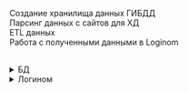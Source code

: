 Создание хранилища данных ГИБДД  
Парсинг данных с сайтов для ХД  
ETL данных <br />
Работа с полученными данными в Loginom <br /> <br />

<details> <summary>БД</summary>


Диаграмма БД:
![0](https://user-images.githubusercontent.com/86796337/124172896-0dc5cc80-dab3-11eb-9e2e-d55010233354.jpg) <br /> 

Диграмма БД после обогащения данных:
![01](https://user-images.githubusercontent.com/86796337/124172902-0ef6f980-dab3-11eb-99a8-467d53881f98.jpg)  <br />


Запросы, представления, хранимые процедуры:
![1](https://user-images.githubusercontent.com/86796337/124195668-918fb100-dad3-11eb-9158-6e9a8521d41a.png)
![2](https://user-images.githubusercontent.com/86796337/124195670-92c0de00-dad3-11eb-9cd4-8f92b2741fdd.png)


Очистка данных:
![image](https://user-images.githubusercontent.com/86796337/124195400-10381e80-dad3-11eb-9edf-50f885e81f53.png) <br />


Обогащение данных: ![image](https://user-images.githubusercontent.com/86796337/124195471-3cec3600-dad3-11eb-8cb2-04c438f38344.png)
<br />

</details>


<details> <summary>Логином</summary>

Логином:
![1](https://user-images.githubusercontent.com/86796337/124172907-10282680-dab3-11eb-8346-2940d6f89832.png)  <br />

Главная таблица с которой работаем:
![2](https://user-images.githubusercontent.com/86796337/124172913-10c0bd00-dab3-11eb-8b15-e23d0e6f82c8.png)  <br />

Группировка по сезонам:
![000](https://user-images.githubusercontent.com/86796337/124174018-8416fe80-dab4-11eb-932a-666d08339f54.png) <br />

Квантование по сумме штрафа:
 ![quantization](https://user-images.githubusercontent.com/86796337/126626978-f20177bc-d810-40f2-9714-6d2ca5f9134e.png) <br />

 

ABC-модуль:
![4](https://user-images.githubusercontent.com/86796337/124172922-13231700-dab3-11eb-8854-84b21e6c215d.png)  <br />

Конечная диаграмма:
![31](https://user-images.githubusercontent.com/86796337/124173439-b2480e80-dab3-11eb-850c-707952562eaa.png)  <br />


XYZ-модуль:
![3](https://user-images.githubusercontent.com/86796337/124172918-11f1ea00-dab3-11eb-9aed-8d04de33e24f.png)  <br />

Конечная диаграмма:
![21](https://user-images.githubusercontent.com/86796337/124173419-aceac400-dab3-11eb-9c32-d3871d1b4d64.png)  <br />

Конечная диаграмма слияния ABC и XYZ групп
![5](https://user-images.githubusercontent.com/86796337/124174416-00a9dd00-dab5-11eb-9a98-e47886cca77e.png)
  <br />

</details>
